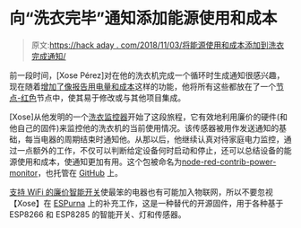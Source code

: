# 向“洗衣完毕”通知添加能源使用和成本

> 原文:[https://hack aday . com/2018/11/03/将能源使用和成本添加到洗衣完成通知/](https://hackaday.com/2018/11/03/adding-energy-use-and-cost-to-laundry-done-notifications/)

前一段时间，[Xose Pérez]对在他的洗衣机完成一个循环时生成通知很感兴趣，现在随着[增加了像报告用电量和成本](http://tinkerman.cat/useful-notifications-from-your-home-appliances-using-node-red/)这样的功能，他将所有这些都放在了一个[节点-红色](http://nodered.org/)节点中，使其易于修改或与其他项目集成。

[Xose]从他发明的一个[洗衣监控器](https://hackaday.com/2016/08/01/your-laundry-is-done/)开始了这段旅程，它有效地利用廉价的硬件(和他自己的固件)来监控他的洗衣机的当前使用情况。该传感器被用作发送通知的基础，每当电器的周期结束时通知他。从那以后，他继续认真对待家庭电力监控，通过一点额外的工作，不仅可以判断给定设备何时启动和停止，还可以总结设备的能源使用和成本，使通知更加有用。这个包被命名为[node-red-contrib-power-monitor](https://flows.nodered.org/node/node-red-contrib-power-monitor)，也托管在 [GitHub](https://github.com/xoseperez/node-red-contrib-power-monitor) 上。

[支持 WiFi 的廉价智能开关](https://hackaday.com/2018/02/06/hacking-a-sonoff-wifi-switch/)使最笨的电器也有可能加入物联网，所以不要忽视【Xose】在 [ESPurna](https://github.com/xoseperez/espurna) 上的补充工作，这是一种替代的开源固件，用于各种基于 ESP8266 和 ESP8285 的智能开关、灯和传感器。